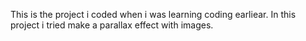 This is the project i coded when i was learning coding earliear. In this project i tried make a parallax effect with images.
